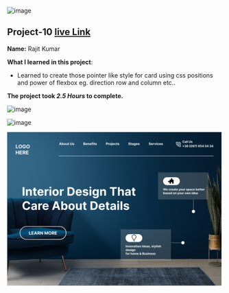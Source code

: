 ![image](https://img.shields.io/badge/html-project-10-red)

## Project-10  [live Link](https://project-10.netlify.app/)

**Name:** Rajit Kumar

**What I learned in this project**:

  - Learned to create those pointer like style for card using css positions and power of flexbox eg. direction row and column etc..


**The project took ***2.5 Hours*** to complete.** 

![image](https://img.shields.io/badge/INeuron-LearnCodeOnline-brightgreen)

![image](https://img.shields.io/badge/Full%20stack%20JS%20bootcamp-Hitesh%20Chaudhary-lightgrey)


![image](https://github.com/Rajit909/Html-project-10/blob/main/10.png)
